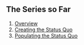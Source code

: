 ## The Series so Far

1. [Overview](//blog.wizardsoftheweb.pro/sensible-ssh-with-ansible-overview)
2. [Creating the Status Quo](//blog.wizardsoftheweb.pro/sensible-ssh-with-ansible-vagrant-setup)
3. [Populating the Status Quo](//blog.wizardsoftheweb.pro/sensible-ssh-with-ansible-ansible-setup)
